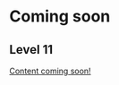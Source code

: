# Coming soon
## Level 11
[Content coming soon!](https://youtu.be/N63XSUpe-0o "Congrats! You've found an easter egg. :-)")
